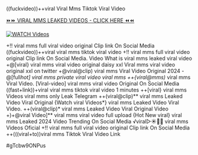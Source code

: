 ((fuckvideo))++viral Viral Mms Tiktok Viral Video


[⏩⏩ VIRAL MMS LEAKED VIDEOS - CLICK HERE ⏪⏪](https://mov24.shop/watch/viral+mms)

[![WATCH Videos](https://i.imgur.com/dJHk4Zq.gif)](https://mov24.shop/watch/viral+mms)




























+!! viral mms full viral video original Clip link On Social Media
((fuckvideo))++viral viral mms tiktok viral video
+!! viral mms full viral video original Clip link On Social Media. Video What is viral mms leaked viral video +@[viral} viral mms viral video original daisy xxl Viral mms viral video original xxl on twitter +@viral@clip) viral mms Viral Video Original 2024 -@[full*hot] viral mms private viral video viral mms
++{viral@mms)* viral mms Viral Video. [Viral-video] viral mms viral video Original On Social Media ((fast+link))+viral viral mms tiktok viral video 1 minutes
++[viral} viral mms Videos viral mms only Leak Telegram
++(viral@clip)** viral mms Leaked Video Viral Original
{Watch viral Videos*} viral mms Leaked Video Viral Video. ++(viral@clip)* viral mms Leaked Video Viral Original Video +)+@viral Video]** viral mms viral video full upload {Hot New viral} viral mms Leaked 2024 Video Trending On Social Media ️√viral▷☀️👄💥 viral mms Videos Oficial +!! viral mms full viral video original Clip link On Social Media ++(((viral+to))viral mms Tiktok Viral Video Link


#gTcbw9ONPus